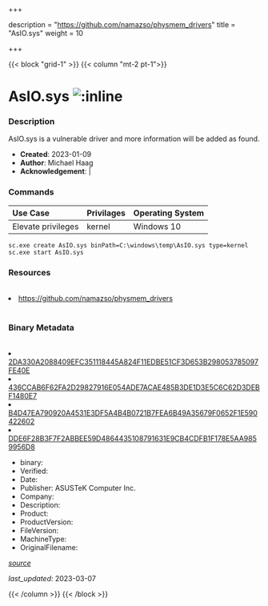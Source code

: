 +++

description = "https://github.com/namazso/physmem_drivers"
title = "AsIO.sys"
weight = 10

+++


{{< block "grid-1" >}}
{{< column "mt-2 pt-1">}}




# AsIO.sys ![:inline](/images/twitter_verified.png) 



### Description


AsIO.sys is a vulnerable driver and more information will be added as found.


- **Created**: 2023-01-09
- **Author**: Michael Haag
- **Acknowledgement**:  | [](https://twitter.com/)

### Commands

| Use Case | Privilages | Operating System | 
|:---- | ---- | ---- |
| Elevate privileges | kernel | Windows 10 |

```
sc.exe create AsIO.sys binPath=C:\windows\temp\AsIO.sys type=kernel
sc.exe start AsIO.sys
```

### Resources
<br>


<li><a href=" https://github.com/namazso/physmem_drivers"> https://github.com/namazso/physmem_drivers</a></li>


<br>


### Binary Metadata
<br>



<li><a href="https://www.virustotal.com/gui/file/2DA330A2088409EFC351118445A824F11EDBE51CF3D653B298053785097FE40E">2DA330A2088409EFC351118445A824F11EDBE51CF3D653B298053785097FE40E</a></li>

<li><a href="https://www.virustotal.com/gui/file/436CCAB6F62FA2D29827916E054ADE7ACAE485B3DE1D3E5C6C62D3DEBF1480E7">436CCAB6F62FA2D29827916E054ADE7ACAE485B3DE1D3E5C6C62D3DEBF1480E7</a></li>

<li><a href="https://www.virustotal.com/gui/file/B4D47EA790920A4531E3DF5A4B4B0721B7FEA6B49A35679F0652F1E590422602">B4D47EA790920A4531E3DF5A4B4B0721B7FEA6B49A35679F0652F1E590422602</a></li>

<li><a href="https://www.virustotal.com/gui/file/DDE6F28B3F7F2ABBEE59D4864435108791631E9CB4CDFB1F178E5AA9859956D8">DDE6F28B3F7F2ABBEE59D4864435108791631E9CB4CDFB1F178E5AA9859956D8</a></li>



- binary: 
- Verified: 
- Date: 
- Publisher: ASUSTeK Computer Inc.
- Company: 
- Description: 
- Product: 
- ProductVersion: 
- FileVersion: 
- MachineType: 
- OriginalFilename: 

[*source*](https://github.com/magicsword-io/LOLDrivers/tree/main/yaml/asio.sys.yml)

*last_updated:* 2023-03-07


{{< /column >}}
{{< /block >}}
